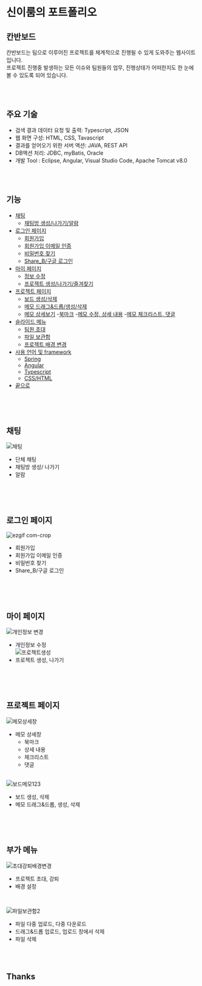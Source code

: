 # 신이룸의 포트폴리오
## 칸반보드

칸반보드는 팀으로 이루어진 프로젝트를 체계적으로 진행될 수 있게 도와주는 웹사이트입니다. <br>
프로젝트 진행중 발생하는 모든 이슈와 팀원들의 업무, 진행상태가 어떠한지도 한 눈에 볼 수 있도록 되어 있습니다.<br>

<br>
<br>

## 주요 기술
- 검색 결과 데이터 요청 및 출력: Typescript, JSON
- 웹 화면 구성: HTML, CSS, Tavascript
- 결과를 얻어오기 위한 서버 액션: JAVA, REST API
- DB액션 처리: JDBC, myBatis, Oracle
- 개발 Tool : Eclipse, Angular, Visual Studio Code, Apache Tomcat v8.0

<br>
<br>

## 기능
- [채팅](#채팅)
  - [채팅방 생성/나가기/알람](#채팅)
- [로그인 페이지](#로그인-페이지)
  - [회원가입](#로그인-페이지)
  - [회원가입 이메일 인증](#로그인-페이지)
  - [비밀번호 찾기](#로그인-페이지)
  - [Share_B/구글 로그인](#로그인-페이지)
- [마이 페이지](#마이-페이지)
  - [정보 수정](#마이-페이지)
  - [프로젝트 생성/나가기/즐겨찾기](#마이-페이지)
- [프로젝트 페이지](#프로젝트-페이지)
  - [보드 생성/삭제](#프로젝트-페이지)
  - [메모 드래그&드롭/생성/삭제](#프로젝트-페이지)
  - [메모 상세보기](#메모-상세보기)
    -[북마크](#메모-상세보기)
    -[메모 수정, 상세 내용](#메모-상세보기)
    -[메모 체크리스트, 댓글](#메모-상세보기)
- [슬라이드 메뉴](#부가-메뉴) 
  - [팀원 초대](#부가-메뉴)
  - [파일 보관함](#부가-메뉴)
  - [프로젝트 배경 변경](#부가-메뉴)
- [사용 언어 및 framework](#스킬)
  - [Spring](#스프링)
  - [Angular](#앵귤러)
  - [Typescript](#타입스크립트)
  - [CSS/HTML](#디자인)
- [끝으로](#끝)

<br>
<br>
<br>

## 채팅
![채팅](https://user-images.githubusercontent.com/58598810/78499974-d290fc80-778e-11ea-97b0-a4c47825d50e.gif)
- 단체 채팅
- 채팅방 생성/ 나가기
- 알람

<br>
<br>
<br>

## 로그인 페이지
![ezgif com-crop](https://user-images.githubusercontent.com/58598810/78500038-31567600-778f-11ea-87f3-1ac3716b92fc.gif)
- 회원가입
- 회원가입 이메일 인증
- 비밀번호 찾기
- Share_B/구글 로그인

<br>
<br>
<br>

## 마이 페이지
![개인정보 변경](https://user-images.githubusercontent.com/58598810/78500047-459a7300-778f-11ea-9351-acf431248f95.gif)
- 개인정보 수정<br>
![프로젝트생성](https://user-images.githubusercontent.com/58598810/78503053-3f13f780-779f-11ea-9acd-33ee349eacce.gif)
- 프로젝트 생성, 나가기

<br>
<br>
<br>

## 프로젝트 페이지
![메모상세창](https://user-images.githubusercontent.com/58598810/78502473-4be31c00-779c-11ea-9577-b0738e790faa.gif)
- 메모 상세창
  - 북마크
  - 상세 내용
  - 체크리스트
  - 댓글
  <br>
![보드메모123](https://user-images.githubusercontent.com/58598810/78502625-fb1ff300-779c-11ea-9ab9-f2a793d7dbdd.gif)
- 보드 생성, 삭제
- 메모 드래그&드롭, 생성, 삭제

<br>
<br>
<br>

## 부가 메뉴
![초대강퇴배경변경](https://user-images.githubusercontent.com/58598810/78502700-53ef8b80-779d-11ea-8272-9a0558e6bab4.gif)
- 프로젝트 초대, 강퇴
- 배경 설정

<br>

![파일보관함2](https://user-images.githubusercontent.com/58598810/78503078-69fe4b80-779f-11ea-9d39-95ecee61e0ed.gif)
- 파일 다중 업로드, 다중 다운로드
- 드래그&드롭 업로드, 업로드 창에서 삭제
- 파일 삭제

<br>
<br>

## Thanks
